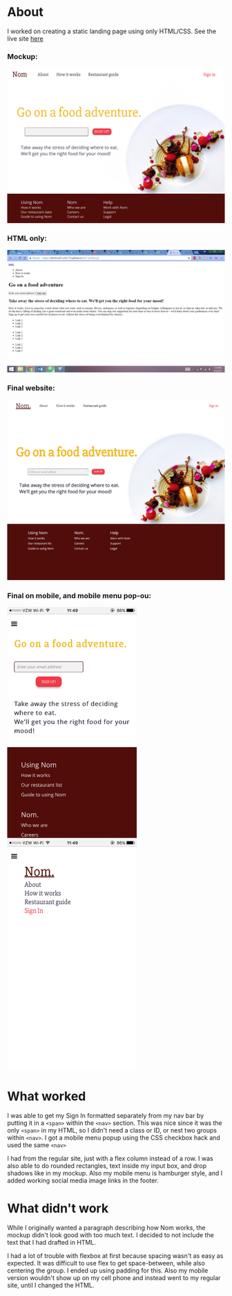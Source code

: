 # About 

I worked on creating a static landing page using only HTML/CSS. See the live site [here](https://dartmouth-cs52-17s.github.io/lab1-justkdeng/)

### Mockup:
<img src="https://github.com/dartmouth-cs52-17S/lab1-justkdeng/blob/master/Landing%20page%20mockup.png?raw=true" width=700>

### HTML only:

<img src="https://github.com/dartmouth-cs52-17S/lab1-justkdeng/blob/master/HTML%20only.png?raw=true" width=700>

### Final website:

<img src="https://github.com/dartmouth-cs52-17S/lab1-justkdeng/blob/master/Web%20screen.jpg?raw=true" width=700>

### Final on mobile, and mobile menu pop-ou:

<img src="https://github.com/dartmouth-cs52-17S/lab1-justkdeng/blob/master/Mobile.jpg?raw=true" width=300><img src="https://github.com/dartmouth-cs52-17S/lab1-justkdeng/blob/master/Mobile%20menu.jpg?raw=true" width=300>

# What worked

I was able to get my Sign In formatted separately from my nav bar by putting it in a `<span>` within the `<nav>` section. This was nice since it was the only `<span>` in my HTML, so I didn't need a class or ID, or nest two groups within `<nav>`. I got a mobile menu popup using the CSS checkbox hack and used the same `<nav>` 

I had from the regular site, just with a flex column instead of a row. I was also able to do rounded rectangles, text inside my input box, and drop shadows like in my mockup. Also my mobile menu is hamburger style, and I added working social media image links in the footer.

# What didn't work

While I originally wanted a paragraph describing how Nom works, the mockup didn't look good with too much text. I decided to not include the text that I had drafted in HTML.

I had a lot of trouble with flexbox at first because spacing wasn't as easy as expected. It was difficult to use flex to get space-between, while also centering the group. I ended up using padding for this. Also my mobile version wouldn't show up on my cell phone and instead went to my regular site, until I changed the HTML.


